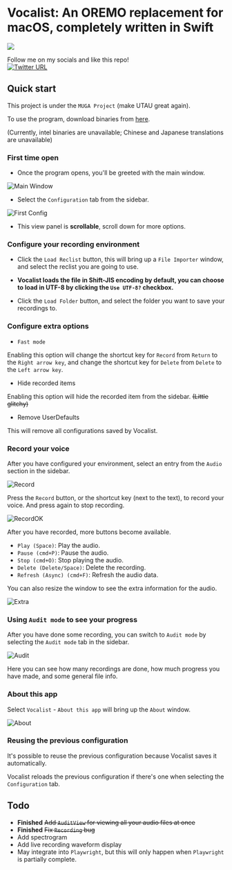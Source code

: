 # Vocalist: An OREMO replacement for macOS, completely written in Swift

![](image/dist.png)

Follow me on my socials and like this repo!  
[![Twitter URL](https://img.shields.io/twitter/url/https/twitter.com/ookamitai.svg?style=social&label=Follow%20@ookamitai)](https://twitter.com/ookamitai)



## Quick start
This project is under the `MUGA Project` (make UTAU great again).  

To use the program, download binaries from [here](https://github.com/ookamitai/Vocalist/releases/).

(Currently, intel binaries are unavailable; Chinese and Japanese translations are unavailable)

### First time open

- Once the program opens, you'll be greeted with the main window.

![Main Window](image/first_open.png)

- Select the `Configuration` tab from the sidebar.

![First Config](image/first_config.png)

- This view panel is **scrollable**, scroll down for more options.

### Configure your recording environment

- Click the `Load Reclist` button, this will bring up a `File Importer` window, and select the reclist you are going to use.

- **Vocalist loads the file in Shift-JIS encoding by default, you can choose to load in UTF-8 by clicking the `Use UTF-8?` checkbox.**

- Click the `Load Folder` button, and select the folder you want to save your recordings to.

### Configure extra options

- `Fast mode`

Enabling this option will change the shortcut key for `Record` from `Return` to the `Right arrow key`, and change the shortcut key for `Delete` from `Delete` to the `Left arrow key`.

- Hide recorded items

Enabling this option will hide the recorded item from the sidebar. ~~(Little glitchy)~~

- Remove UserDefaults

This will remove all configurations saved by Vocalist.

### Record your voice

After you have configured your environment, select an entry from the `Audio` section in the sidebar.

![Record](image/record.png)

Press the `Record` button, or the shortcut key (next to the text), to record your voice. And press again to stop recording.

![RecordOK](image/record_ok.png)

After you have recorded, more buttons become available.  

- `Play (Space)`: Play the audio.
- `Pause (cmd+P)`: Pause the audio.
- `Stop (cmd+O)`: Stop playing the audio.
- `Delete (Delete/Space)`: Delete the recording.
- `Refresh (Async) (cmd+F)`: Refresh the audio data.

You can also resize the window to see the extra information for the audio.

![Extra](image/extra.png)

### Using `Audit mode` to see your progress

After you have done some recording, you can switch to `Audit mode` by selecting the `Audit mode` tab in the sidebar.

![Audit](image/audit.png)

Here you can see how many recordings are done, how much progress you have made, and some general file info.

### About this app

Select `Vocalist` - `About this app` will bring up the `About` window.

![About](image/about.png)

### Reusing the previous configuration

It's possible to reuse the previous configuration because Vocalist saves it automatically.

Vocalist reloads the previous configuration if there's one when selecting the `Configuration` tab.

## Todo
- **Finished** ~~Add `AuditView` for viewing all your audio files at once~~
- **Finished** ~~Fix `Recording` bug~~
- Add spectrogram
- Add live recording waveform display
- May integrate into `Playwright`, but this will only happen when `Playwright` is partially complete.